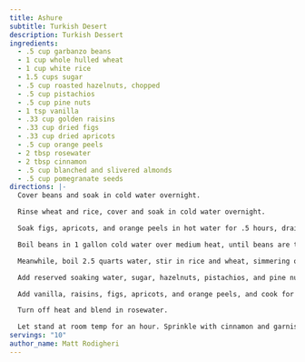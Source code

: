 ```yaml
---
title: Ashure
subtitle: Turkish Desert
description: Turkish Dessert
ingredients:
  - .5 cup garbanzo beans
  - 1 cup whole hulled wheat
  - 1 cup white rice
  - 1.5 cups sugar
  - .5 cup roasted hazelnuts, chopped
  - .5 cup pistachios
  - .5 cup pine nuts
  - 1 tsp vanilla
  - .33 cup golden raisins
  - .33 cup dried figs
  - .33 cup dried apricots
  - .5 cup orange peels
  - 2 tbsp rosewater
  - 2 tbsp cinnamon
  - .5 cup blanched and slivered almonds
  - .5 cup pomegranate seeds
directions: |-
  Cover beans and soak in cold water overnight.

  Rinse wheat and rice, cover and soak in cold water overnight.

  Soak figs, apricots, and orange peels in hot water for .5 hours, drain and save water. Chop and mix with raisins.

  Boil beans in 1 gallon cold water over medium heat, until beans are tender, about an hour.

  Meanwhile, boil 2.5 quarts water, stir in rice and wheat, simmering over low heat until tender, about an hour. Combine with beans.

  Add reserved soaking water, sugar, hazelnuts, pistachios, and pine nuts to a pot and bring to boil over medium heat, stirring constantly. Simmer for 30 minutes, allowing mixture to thicken.

  Add vanilla, raisins, figs, apricots, and orange peels, and cook for another 20 minutes, stirring constantly.

  Turn off heat and blend in rosewater.

  Let stand at room temp for an hour. Sprinkle with cinnamon and garnish with slivered almonds and pomegranate seeds.
servings: "10"
author_name: Matt Rodigheri
---
```

